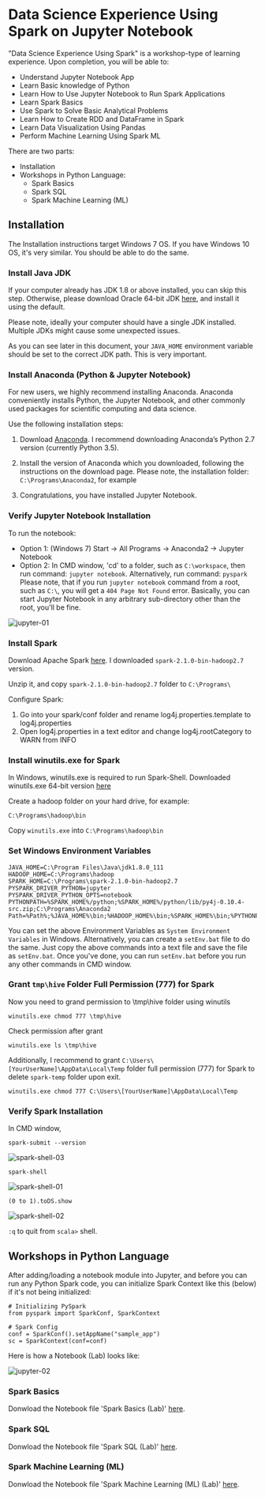 # Data Science Experience Using Spark on Jupyter Notebook

"Data Science Experience Using Spark" is a workshop-type of learning experience. Upon completion, you will be able to:

- Understand Jupyter Notebook App
- Learn Basic knowledge of Python
- Learn How to Use Jupyter Notebook to Run Spark Applications
- Learn Spark Basics
- Use Spark to Solve Basic Analytical Problems
- Learn How to Create RDD and DataFrame in Spark
- Learn Data Visualization Using Pandas
- Perform Machine Learning Using Spark ML

There are two parts:

- Installation
- Workshops in Python Language:
  * Spark Basics
  * Spark SQL
  * Spark Machine Learning (ML)
  
## Installation

The Installation instructions target Windows 7 OS. If you have Windows 10 OS, it's very similar. You should be able to do the same.

### Install Java JDK

If your computer already has JDK 1.8 or above installed, you can skip this step. Otherwise, please download Oracle 64-bit JDK [here](http://www.oracle.com/technetwork/java/javase/downloads/index.html), and install it using the default.

Please note, ideally your computer should have a single JDK installed. Multiple JDKs might cause some unexpected issues.

As you can see later in this document, your `JAVA_HOME` environment variable should be set to the correct JDK path. This is very important.

### Install Anaconda (Python & Jupyter Notebook)

For new users, we highly recommend installing Anaconda. Anaconda conveniently installs Python, the Jupyter Notebook, and other commonly used packages for scientific computing and data science.

Use the following installation steps:

 1. Download [Anaconda](https://www.continuum.io/downloads). I recommend downloading Anaconda’s Python 2.7 version (currently Python 3.5).

 2. Install the version of Anaconda which you downloaded, following the instructions on the download page.
  Please note, the installation folder: `C:\Programs\Anaconda2`, for example

 3. Congratulations, you have installed Jupyter Notebook.

### Verify Jupyter Notebook Installation

 To run the notebook:
  
 - Option 1: (Windows 7) Start -> All Programs -> Anaconda2 -> Jupyter Notebook
 - Option 2: In CMD window, 'cd' to a folder, such as `C:\workspace`, then run command: `jupyter notebook`. Alternatively, run command:  `pyspark` Please note, that if you run `jupyter notebook` command from a root, such as `C:\`, you will get a `404 Page Not Found` error. Basically, you can start Jupyter Notebook in any arbitrary sub-directory other than the root, you'll be fine.
 
![jupyter-01](https://github.com/MikeQin/data-science-experience-using-spark/blob/master/docs/jupyter-01.jpg)

### Install Spark

Download Apache Spark [here](http://spark.apache.org/downloads.html). I downloaded `spark-2.1.0-bin-hadoop2.7` version.

Unzip it, and copy `spark-2.1.0-bin-hadoop2.7` folder to `C:\Programs\`

Configure Spark:

1. Go into your spark/conf folder and rename log4j.properties.template to log4j.properties
2. Open log4j.properties in a text editor and change log4j.rootCategory to WARN from INFO

### Install winutils.exe for Spark

In Windows, winutils.exe is required to run Spark-Shell. Downloaded winutils.exe 64-bit version [here](https://github.com/steveloughran/winutils/raw/master/hadoop-2.6.0/bin/winutils.exe)

Create a hadoop folder on your hard drive, for example:

`C:\Programs\hadoop\bin`

Copy `winutils.exe` into `C:\Programs\hadoop\bin`

### Set Windows Environment Variables

```
JAVA_HOME=C:\Program Files\Java\jdk1.8.0_111
HADOOP_HOME=C:\Programs\hadoop
SPARK_HOME=C:\Programs\spark-2.1.0-bin-hadoop2.7
PYSPARK_DRIVER_PYTHON=jupyter
PYSPARK_DRIVER_PYTHON_OPTS=notebook
PYTHONPATH=%SPARK_HOME%/python;%SPARK_HOME%/python/lib/py4j-0.10.4-src.zip;C:\Programs\Anaconda2
Path=%Path%;%JAVA_HOME%\bin;%HADOOP_HOME%\bin;%SPARK_HOME%\bin;%PYTHONPATH%
```
You can set the above Environment Variables as `System Environment Variables` in Windows. Alternatively, you can create a `setEnv.bat` file to do the same. Just copy the above commands into a text file and save the file as `setEnv.bat`. Once you've done, you can run `setEnv.bat` before you run any other commands in CMD window.

### Grant `tmp\hive` Folder Full Permission (777) for Spark

Now you need to grand permission to \tmp\hive folder using winutils

`winutils.exe chmod 777 \tmp\hive`

Check permission after grant

`winutils.exe ls \tmp\hive`

Additionally, I recommend to grant `C:\Users\[YourUserName]\AppData\Local\Temp` folder full permission (777) for Spark to delete `spark-temp` folder upon exit.

`winutils.exe chmod 777 C:\Users\[YourUserName]\AppData\Local\Temp`

### Verify Spark Installation

In CMD window, 

`spark-submit --version`

![spark-shell-03](https://github.com/MikeQin/data-science-experience-using-spark/blob/master/docs/spark-shell-03.jpg)

`spark-shell`

![spark-shell-01](https://github.com/MikeQin/data-science-experience-using-spark/blob/master/docs/spark-shell-01.jpg)

`(0 to 1).toDS.show`

![spark-shell-02](https://github.com/MikeQin/data-science-experience-using-spark/blob/master/docs/spark-shell-02.jpg)

`:q` to quit from `scala>` shell.

## Workshops in Python Language

After adding/loading a notebook module into Jupyter, and before you can run any Python Spark code, you can initialize Spark Context like this (below) if it's not being initialized:

```
# Initializing PySpark
from pyspark import SparkConf, SparkContext

# Spark Config
conf = SparkConf().setAppName("sample_app")
sc = SparkContext(conf=conf)
```

Here is how a Notebook (Lab) looks like:

![jupyter-02](https://github.com/MikeQin/data-science-experience-using-spark/blob/master/docs/jupyter-02.jpg)

### Spark Basics

Donwload the Notebook file 'Spark Basics (Lab)' [here](https://github.com/MikeQin/data-science-experience-using-spark/blob/master/notebooks/1.%20Spark%20Basics%20(Lab).ipynb).

### Spark SQL

Donwload the Notebook file 'Spark SQL (Lab)' [here](https://github.com/MikeQin/data-science-experience-using-spark/blob/master/notebooks/2.%20Spark%20SQL%20(Lab).ipynb).

### Spark Machine Learning (ML)

Donwload the Notebook file 'Spark Machine Learning (ML) (Lab)' [here](https://github.com/MikeQin/data-science-experience-using-spark/blob/master/notebooks/3.%20Spark%20Machine%20Learning%20(Lab).ipynb).
